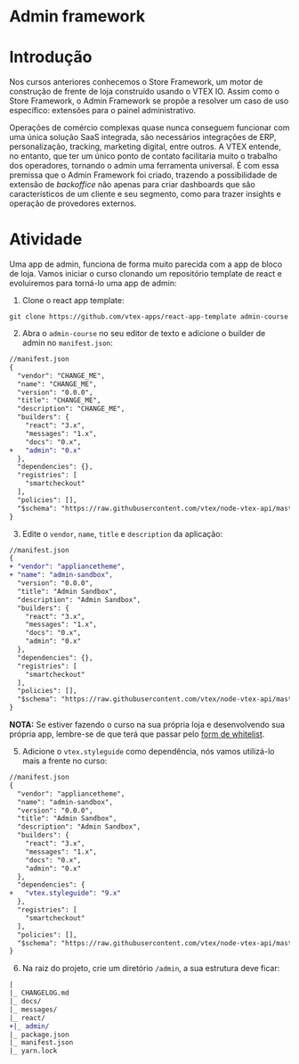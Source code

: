 # Admin framework

# Introdução

Nos cursos anteriores conhecemos o Store Framework, um motor de construção de frente de loja construído usando o VTEX IO. Assim como o Store Framework, o Admin Framework se propõe a resolver um caso de uso específico: extensões para o painel administrativo. 

Operações de comércio complexas quase nunca conseguem funcionar com uma única solução SaaS integrada, são necessários integrações de ERP, personalização, tracking, marketing digital, entre outros. A VTEX entende, no entanto, que ter um único ponto de contato facilitaria muito o trabalho dos operadores, tornando o admin uma ferramenta universal. É com essa premissa que o Admin Framework foi criado, trazendo a possibilidade de extensão de *backoffice* não apenas para criar dashboards que são característicos de um cliente e seu segmento, como para trazer insights e operação de provedores externos.

# Atividade

Uma app de admin, funciona de forma muito parecida com a app de bloco de loja. Vamos iniciar o curso clonando um repositório template de react e evoluiremos para torná-lo uma app de admin: 

1. Clone o react app template:

```
git clone https://github.com/vtex-apps/react-app-template admin-course
```

2. Abra o `admin-course` no seu editor de texto e adicione o builder de admin no `manifest.json`:

```diff
//manifest.json
{
  "vendor": "CHANGE_ME",
  "name": "CHANGE_ME",
  "version": "0.0.0",
  "title": "CHANGE_ME",
  "description": "CHANGE_ME",
  "builders": {
    "react": "3.x",
    "messages": "1.x",
    "docs": "0.x",
+   "admin": "0.x" 
  },
  "dependencies": {},
  "registries": [
    "smartcheckout"
  ],
  "policies": [],
  "$schema": "https://raw.githubusercontent.com/vtex/node-vtex-api/master/gen/manifest.schema"
}
```

3. Edite o `vendor`, `name`, `title` e `description` da aplicação: 

```diff
//manifest.json
{
+ "vendor": "appliancetheme",
+ "name": "admin-sandbox",
  "version": "0.0.0",
  "title": "Admin Sandbox",
  "description": "Admin Sandbox",
  "builders": {
    "react": "3.x",
    "messages": "1.x",
    "docs": "0.x",
    "admin": "0.x" 
  },
  "dependencies": {},
  "registries": [
    "smartcheckout"
  ],
  "policies": [],
  "$schema": "https://raw.githubusercontent.com/vtex/node-vtex-api/master/gen/manifest.schema"
}
```
**NOTA:** Se estiver fazendo o curso na sua própria loja e desenvolvendo sua própria app, lembre-se de que terá que passar pelo [form de whitelist](https://forms.gle/ovi4h7mnwgUKS2hu5).

5. Adicione o `vtex.styleguide` como dependência, nós vamos utilizá-lo mais a frente no curso: 
```diff
//manifest.json
{
  "vendor": "appliancetheme",
  "name": "admin-sandbox",
  "version": "0.0.0",
  "title": "Admin Sandbox",
  "description": "Admin Sandbox",
  "builders": {
    "react": "3.x",
    "messages": "1.x",
    "docs": "0.x",
    "admin": "0.x" 
  },
  "dependencies": {
+   "vtex.styleguide": "9.x"
  },
  "registries": [
    "smartcheckout"
  ],
  "policies": [],
  "$schema": "https://raw.githubusercontent.com/vtex/node-vtex-api/master/gen/manifest.schema"
}
```

6. Na raiz do projeto, crie um diretório `/admin`, a sua estrutura deve ficar: 

```diff
|
|_ CHANGELOG.md  
|_ docs/         
|_ messages/
|_ react/
+|_ admin/
|_ package.json
|_ manifest.json  
|_ yarn.lock
```
